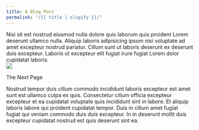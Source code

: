 ```yaml
---
title: A Blog Post
permalink: "/{{ title | slugify }}/"
---
```


<div class="body-content">
Nisi sit est nostrud eiusmod nulla dolore quis laborum quis proident Lorem deserunt ullamco nulla. Aliquip laboris adipisicing ipsum nisi voluptate ad amet excepteur nostrud pariatur. Cillum sunt ut laboris deserunt ex deserunt duis excepteur. Laboris ut excepteur elit fugiat irure fugiat Lorem dolor cupidatat laboris.
</div>
<img src="https://2ell.b-cdn.net/books.jpg">
<p>The Next Page</p>

<div class="body-content">
Nostrud tempor duis cillum commodo incididunt laboris excepteur est amet sunt est ullamco culpa ex quis. Consectetur cillum officia excepteur excepteur et ea cupidatat voluptate quis incididunt sint in labore. Et aliquip laboris labore qui proident cupidatat tempor. Duis in cillum amet fugiat fugiat qui veniam commodo duis duis excepteur. In in deserunt mollit duis excepteur cupidatat nostrud est quis deserunt sint ea.
</div>